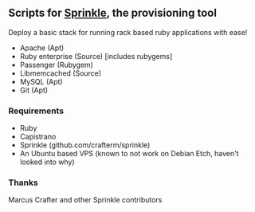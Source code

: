 ## Scripts for [Sprinkle](http://github.com/crafterm/sprinkle/ "Sprinkle"), the provisioning tool

Deploy a basic stack for running rack based ruby applications with ease!

* Apache (Apt)
* Ruby enterprise (Source) [includes rubygems]
* Passenger (Rubygem)
* Libmemcached (Source)
* MySQL (Apt)
* Git (Apt)

### Requirements
* Ruby
* Capistrano
* Sprinkle (github.com/crafterm/sprinkle)
* An Ubuntu based VPS (known to not work on Debian Etch, haven't looked into why)

### Thanks

Marcus Crafter and other Sprinkle contributors
